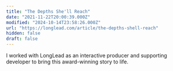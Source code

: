 ```yaml
---
title: "The Depths She'll Reach"
date: "2021-11-22T20:00:39.000Z"
modified: "2024-10-14T23:58:26.000Z"
url: "https://longlead.com/article/the-depths-shell-reach"
hidden: false
draft: false
---
```

I worked with LongLead as an interactive producer and supporting developer to bring this award-winning story to life.